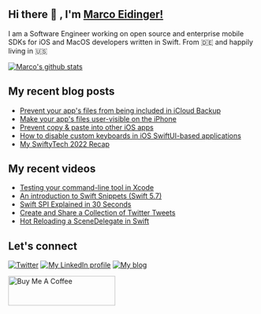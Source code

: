 ## Hi there 👋 , I'm [Marco Eidinger!](https://eidinger.info/)

I am a Software Engineer working on open source and enterprise mobile SDKs for iOS and MacOS developers written in Swift. From 🇩🇪  and happily living in 🇺🇸

[![Marco's github stats](https://github-readme-stats.vercel.app/api?username=MarcoEidinger&count_private=false&show_icons=true&theme=radical)](https://github.com/anuraghazra/github-readme-stats)

## My recent blog posts
<!-- BLOG-POST-LIST:START -->
- [Prevent your app&#39;s files from being included in iCloud Backup](https://blog.eidinger.info/prevent-your-apps-files-from-being-included-in-icloud-backup)
- [Make your app&#39;s files user-visible on the iPhone](https://blog.eidinger.info/make-your-apps-files-user-visible-on-the-iphone)
- [Prevent copy &amp; paste into other iOS apps](https://blog.eidinger.info/prevent-copy-paste-into-other-ios-apps)
- [How to disable custom keyboards in iOS SwiftUI-based applications](https://blog.eidinger.info/how-to-disable-custom-keyboards-in-ios-swiftui-based-applications)
- [My SwiftyTech 2022 Recap](https://blog.eidinger.info/my-swiftytech-2022-recap)
<!-- BLOG-POST-LIST:END -->

## My recent videos
<!-- YOUTUBE-ALL:START -->
- [Testing your command-line tool in Xcode](https://www.youtube.com/watch?v=qeP4YgzWmjY)
- [An introduction to Swift Snippets &lpar;Swift 5.7&rpar;](https://www.youtube.com/watch?v=_z0GibyP5hg)
- [Swift SPI Explained in 30 Seconds](https://www.youtube.com/watch?v=cwIcMgXYLqA)
- [Create and Share a Collection of Twitter Tweets](https://www.youtube.com/watch?v=RtaNNMAMFPM)
- [Hot Reloading a SceneDelegate in Swift](https://www.youtube.com/watch?v=JIfip0s3KX8)
<!-- YOUTUBE-ALL:END -->

## Let's connect
[![Twitter](https://img.shields.io/badge/twitter-blue.svg?&style=for-the-badge&logo=twitter&logoColor=white)](http://twitter.com/MarcoEidinger)
[![My LinkedIn profile](https://img.shields.io/badge/linkedin-%230077B5.svg?&style=for-the-badge&logo=linkedin&logoColor=white)](https://www.linkedin.com/in/marco-eidinger-6098a512/)
[![My blog](https://img.shields.io/badge/Hashnode-%232962FF.svg?&style=for-the-badge&logo=hashnode&logoColor=white)](https://blog.eidinger.info)

<a href="https://www.buymeacoffee.com/MarcoEidinger" target="_blank"><img src="https://cdn.buymeacoffee.com/buttons/v2/default-yellow.png" alt="Buy Me A Coffee" style="height: 60px !important;width: 217px !important;" ></a>
